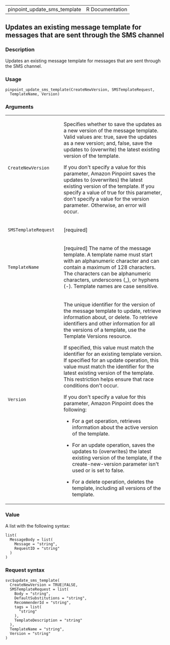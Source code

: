 <table style="width: 100%;">
<tbody>
<tr class="odd">
<td>pinpoint_update_sms_template</td>
<td style="text-align: right;">R Documentation</td>
</tr>
</tbody>
</table>

## Updates an existing message template for messages that are sent through the SMS channel

### Description

Updates an existing message template for messages that are sent through
the SMS channel.

### Usage

    pinpoint_update_sms_template(CreateNewVersion, SMSTemplateRequest,
      TemplateName, Version)

### Arguments

<table>
<colgroup>
<col style="width: 35%" />
<col style="width: 65%" />
</colgroup>
<tbody>
<tr class="odd">
<td><code
id="pinpoint_update_sms_template_:_CreateNewVersion">CreateNewVersion</code></td>
<td><p>Specifies whether to save the updates as a new version of the
message template. Valid values are: true, save the updates as a new
version; and, false, save the updates to (overwrite) the latest existing
version of the template.</p>
<p>If you don't specify a value for this parameter, Amazon Pinpoint
saves the updates to (overwrites) the latest existing version of the
template. If you specify a value of true for this parameter, don't
specify a value for the version parameter. Otherwise, an error will
occur.</p></td>
</tr>
<tr class="even">
<td><code
id="pinpoint_update_sms_template_:_SMSTemplateRequest">SMSTemplateRequest</code></td>
<td><p>[required]</p></td>
</tr>
<tr class="odd">
<td><code
id="pinpoint_update_sms_template_:_TemplateName">TemplateName</code></td>
<td><p>[required] The name of the message template. A template name must
start with an alphanumeric character and can contain a maximum of 128
characters. The characters can be alphanumeric characters, underscores
(_), or hyphens (-). Template names are case sensitive.</p></td>
</tr>
<tr class="even">
<td><code
id="pinpoint_update_sms_template_:_Version">Version</code></td>
<td><p>The unique identifier for the version of the message template to
update, retrieve information about, or delete. To retrieve identifiers
and other information for all the versions of a template, use the
Template Versions resource.</p>
<p>If specified, this value must match the identifier for an existing
template version. If specified for an update operation, this value must
match the identifier for the latest existing version of the template.
This restriction helps ensure that race conditions don't occur.</p>
<p>If you don't specify a value for this parameter, Amazon Pinpoint does
the following:</p>
<ul>
<li><p>For a get operation, retrieves information about the active
version of the template.</p></li>
<li><p>For an update operation, saves the updates to (overwrites) the
latest existing version of the template, if the create-new-version
parameter isn't used or is set to false.</p></li>
<li><p>For a delete operation, deletes the template, including all
versions of the template.</p></li>
</ul></td>
</tr>
</tbody>
</table>

### Value

A list with the following syntax:

    list(
      MessageBody = list(
        Message = "string",
        RequestID = "string"
      )
    )

### Request syntax

    svc$update_sms_template(
      CreateNewVersion = TRUE|FALSE,
      SMSTemplateRequest = list(
        Body = "string",
        DefaultSubstitutions = "string",
        RecommenderId = "string",
        tags = list(
          "string"
        ),
        TemplateDescription = "string"
      ),
      TemplateName = "string",
      Version = "string"
    )
